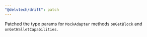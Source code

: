 ```yaml
---
"@delvtech/drift": patch
---
```


Patched the type params for `MockAdapter` methods `onGetBlock` and `onGetWalletCapabilities`.
